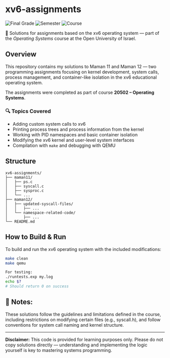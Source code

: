 # xv6-assignments

![Final Grade](https://img.shields.io/badge/grade-100-brightgreen.svg)
![Semester](https://img.shields.io/badge/semester-2024A-blue.svg)
![Course](https://img.shields.io/badge/course-operating_systems-lightgrey.svg)

📘 Solutions for assignments based on the xv6 operating system — part of the *Operating Systems* course at the Open University of Israel.

## Overview

This repository contains my solutions to Maman 11 and Maman 12 — two programming assignments focusing on kernel development, system calls, process management, and container-like isolation in the xv6 educational operating system.

The assignments were completed as part of course **20502 – Operating Systems**.

### 🔍 Topics Covered

- Adding custom system calls to xv6  
- Printing process trees and process information from the kernel  
- Working with PID namespaces and basic container isolation  
- Modifying the xv6 kernel and user-level system interfaces  
- Compilation with `make` and debugging with QEMU  

## Structure

```text
xv6-assignments/
├── maman11/
│   ├── ps.c
│   ├── syscall.c
│   ├── sysproc.c
│   └── ...
├── maman12/
│   ├── updated-syscall-files/
│   │   ├── ...
│   └── namespace-related-code/
│       ├── ...
└── README.md
```


## How to Build & Run

To build and run the xv6 operating system with the included modifications:

```bash
make clean
make qemu

For testing:
./runtests.exp my.log
echo $?
# Should return 0 on success
```
## 📄 Notes:
These solutions follow the guidelines and limitations defined in the course, including restrictions on modifying certain files (e.g., syscall.h), and follow conventions for system call naming and kernel structure.

---

**Disclaimer:**
This code is provided for learning purposes only. Please do not copy solutions directly — understanding and implementing the logic yourself is key to mastering systems programming.
